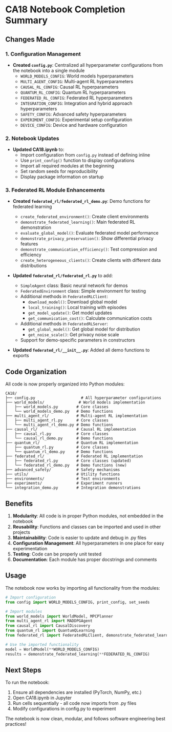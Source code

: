 # CA18 Notebook Completion Summary

## Changes Made

### 1. Configuration Management

- **Created `config.py`**: Centralized all hyperparameter configurations from the notebook into a single module
  - `WORLD_MODELS_CONFIG`: World models hyperparameters
  - `MULTI_AGENT_CONFIG`: Multi-agent RL hyperparameters
  - `CAUSAL_RL_CONFIG`: Causal RL hyperparameters
  - `QUANTUM_RL_CONFIG`: Quantum RL hyperparameters
  - `FEDERATED_RL_CONFIG`: Federated RL hyperparameters
  - `INTEGRATION_CONFIG`: Integration and hybrid approach hyperparameters
  - `SAFETY_CONFIG`: Advanced safety hyperparameters
  - `EXPERIMENT_CONFIG`: Experimental setup configuration
  - `DEVICE_CONFIG`: Device and hardware configuration

### 2. Notebook Updates

- **Updated CA18.ipynb** to:
  - Import configuration from `config.py` instead of defining inline
  - Use `print_config()` function to display configurations
  - Import all required modules at the beginning
  - Set random seeds for reproducibility
  - Display package information on startup

### 3. Federated RL Module Enhancements

- **Created `federated_rl/federated_rl_demo.py`**: Demo functions for federated learning

  - `create_federated_environment()`: Create client environments
  - `demonstrate_federated_learning()`: Main federated RL demonstration
  - `evaluate_global_model()`: Evaluate federated model performance
  - `demonstrate_privacy_preservation()`: Show differential privacy features
  - `demonstrate_communication_efficiency()`: Test compression and efficiency
  - `create_heterogeneous_clients()`: Create clients with different data distributions

- **Updated `federated_rl/federated_rl.py`** to add:

  - `SimpleAgent` class: Basic neural network for demos
  - `FederatedEnvironment` class: Simple environment for testing
  - Additional methods in `FederatedRLClient`:
    - `download_model()`: Download global model
    - `local_training()`: Local training with episodes
    - `get_model_update()`: Get model updates
    - `get_communication_cost()`: Calculate communication costs
  - Additional methods in `FederatedRLServer`:
    - `get_global_model()`: Get global model for distribution
    - `get_noise_scale()`: Get privacy noise scale
  - Support for demo-specific parameters in constructors

- **Updated `federated_rl/__init__.py`**: Added all demo functions to exports

## Code Organization

All code is now properly organized into Python modules:

```
CA18/
├── config.py                    # All hyperparameter configurations
├── world_models/               # World models implementation
│   ├── world_models.py        # Core classes
│   └── world_models_demo.py   # Demo functions
├── multi_agent_rl/            # Multi-agent RL implementation
│   ├── multi_agent_rl.py      # Core classes
│   └── multi_agent_rl_demo.py # Demo functions
├── causal_rl/                 # Causal RL implementation
│   ├── causal_rl.py           # Core classes
│   └── causal_rl_demo.py      # Demo functions
├── quantum_rl/                # Quantum RL implementation
│   ├── quantum_rl.py          # Core classes
│   └── quantum_rl_demo.py     # Demo functions
├── federated_rl/              # Federated RL implementation
│   ├── federated_rl.py        # Core classes (updated)
│   └── federated_rl_demo.py   # Demo functions (new)
├── advanced_safety/           # Safety mechanisms
├── utils/                     # Utility functions
├── environments/              # Test environments
├── experiments/               # Experiment runners
└── integration_demo.py        # Integration demonstrations
```

## Benefits

1. **Modularity**: All code is in proper Python modules, not embedded in the notebook
2. **Reusability**: Functions and classes can be imported and used in other projects
3. **Maintainability**: Code is easier to update and debug in .py files
4. **Configuration Management**: All hyperparameters in one place for easy experimentation
5. **Testing**: Code can be properly unit tested
6. **Documentation**: Each module has proper docstrings and comments

## Usage

The notebook now works by importing all functionality from the modules:

```python
# Import configuration
from config import WORLD_MODELS_CONFIG, print_config, set_seeds

# Import modules
from world_models import WorldModel, MPCPlanner
from multi_agent_rl import MADDPGAgent
from causal_rl import CausalDiscovery
from quantum_rl import QuantumQLearning
from federated_rl import FederatedRLClient, demonstrate_federated_learning

# Use the imported functionality
model = WorldModel(**WORLD_MODELS_CONFIG)
results = demonstrate_federated_learning(**FEDERATED_RL_CONFIG)
```

## Next Steps

To run the notebook:

1. Ensure all dependencies are installed (PyTorch, NumPy, etc.)
2. Open CA18.ipynb in Jupyter
3. Run cells sequentially - all code now imports from .py files
4. Modify configurations in config.py to experiment

The notebook is now clean, modular, and follows software engineering best practices!
